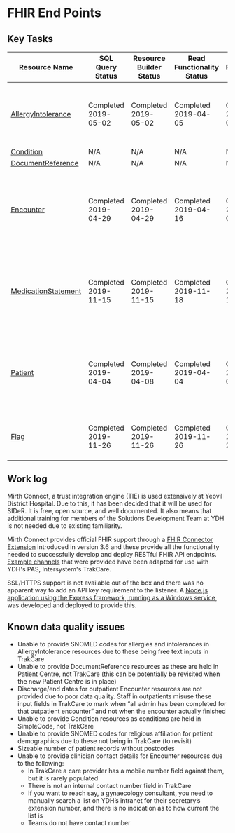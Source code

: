 # FHIR End Points

## Key Tasks

| Resource Name                                                                                              | SQL Query Status     | Resource Builder Status | Read Functionality Status | Search Functionality Status | [Capability Statement](https://www.hl7.org/fhir/STU3/capabilitystatement.html) | By                                                               |
| ---------------------------------------------------------------------------------------------------------- | -------------------- | ----------------------- | ------------------------- | --------------------------- | ------------------------------------------------------------------------------ | ---------------------------------------------------------------- |
| [AllergyIntolerance](https://nhsconnect.github.io/CareConnectAPI/api_clinical_allergyintolerance.html)     | Completed 2019-05-02 | Completed 2019-05-02    | Completed 2019-04-05      | Completed 2019-05-02        | Completed 2019-11-18                                                           | Frazer Smith, David Suckling, Neil Hayes-Webster                 |
| [Condition](https://nhsconnect.github.io/CareConnectAPI/api_clinical_condition.html)                       | N/A                  | N/A                     | N/A                       | N/A                         | N/A                                                                            |
| [DocumentReference](https://nhsconnect.github.io/CareConnectAPI/api_documents_documentreference.html)      | N/A                  | N/A                     | N/A                       | N/A                         | N/A                                                                            |
| [Encounter](https://nhsconnect.github.io/CareConnectAPI/api_workflow_encounter.html)                       | Completed 2019-04-29 | Completed 2019-04-29    | Completed 2019-04-16      | Completed 2019-05-03        | Completed 2019-11-18                                                           | Frazer Smith, David Suckling, Jessica Male, Neil Hayes-Webster   |
| [MedicationStatement](https://nhsconnect.github.io/CareConnectAPI/api_medication_medicationstatement.html) | Completed 2019-11-15 | Completed 2019-11-15    | Completed 2019-11-18      | Completed 2019-11-18        | Completed 2019-11-18                                                           | Frazer Smith, David Suckling, George Dampier, Neil Hayes-Webster |
| [Patient](https://nhsconnect.github.io/CareConnectAPI/api_entity_patient.html)                             | Completed 2019-04-04 | Completed 2019-04-08    | Completed 2019-04-04      | Completed 2019-04-04        | Completed 2019-11-18                                                           | Frazer Smith, David Suckling, Neil Hayes-Webster, Nicolas Noblet |
| [Flag](http://hl7.org/fhir/STU3/flag.html)                                                                 | Completed 2019-11-26 | Completed 2019-11-26    | Completed 2019-11-26      | Completed 2019-11-26        | Completed 2019-11-26                                                           | Frazer Smith, Neil Hayes-Webster                                 |

## Work log

Mirth Connect, a trust integration engine (TIE) is used extensively at Yeovil District Hospital. Due to this, it has been decided that it will be used for SIDeR. It is free, open source, and well documented. It also means that additional training for members of the Solutions Development Team at YDH is not needed due to existing familiarity.

Mirth Connect provides official FHIR support through a [FHIR Connector Extension](http://www.mirthcorp.com/community/wiki/pages/viewpage.action?pageId=36504815) introduced in version 3.6 and these provide all the functionality needed to successfully develop and deploy RESTful FHIR API endpoints. [Example channels](http://www.mirthcorp.com/community/wiki/display/mirth/Example+Channel) that were provided have been adapted for use with YDH's PAS, Intersystem's TrakCare.

SSL/HTTPS support is not available out of the box and there was no apparent way to add an API key requirement to the listener.
A [Node.js application using the Express framework, running as a Windows service](https://github.com/Fdawgs/ydh-authentication-service), was developed and deployed to provide this.

## Known data quality issues

-   Unable to provide SNOMED codes for allergies and intolerances in AllergyIntolerance resources due to these being free text inputs in TrakCare
-   Unable to provide DocumentReference resources as these are held in Patient Centre, not TrakCare (this can be potentially be revisited when the new Patient Centre is in place)
-   Discharge/end dates for outpatient Encounter resources are not provided due to poor data quality. Staff in outpatients misuse these input fields in TrakCare to mark when “all admin has been completed for that outpatient encounter” and not when the encounter actually finished
-   Unable to provide Condition resources as conditions are held in SimpleCode, not TrakCare
-   Unable to provide SNOMED codes for religious affiliation for patient demographics due to these not being in TrakCare (to revisit)
-   Sizeable number of patient records without postcodes
-   Unable to provide clinician contact details for Encounter resources due to the following:
    -   In TrakCare a care provider has a mobile number field against them, but it is rarely populated
    -   There is not an internal contact number field in TrakCare
    -   If you want to reach say, a gynaecology consultant, you need to manually search a list on YDH’s intranet for their secretary’s extension number, and there is no indication as to how current the list is
    -   Teams do not have contact number
